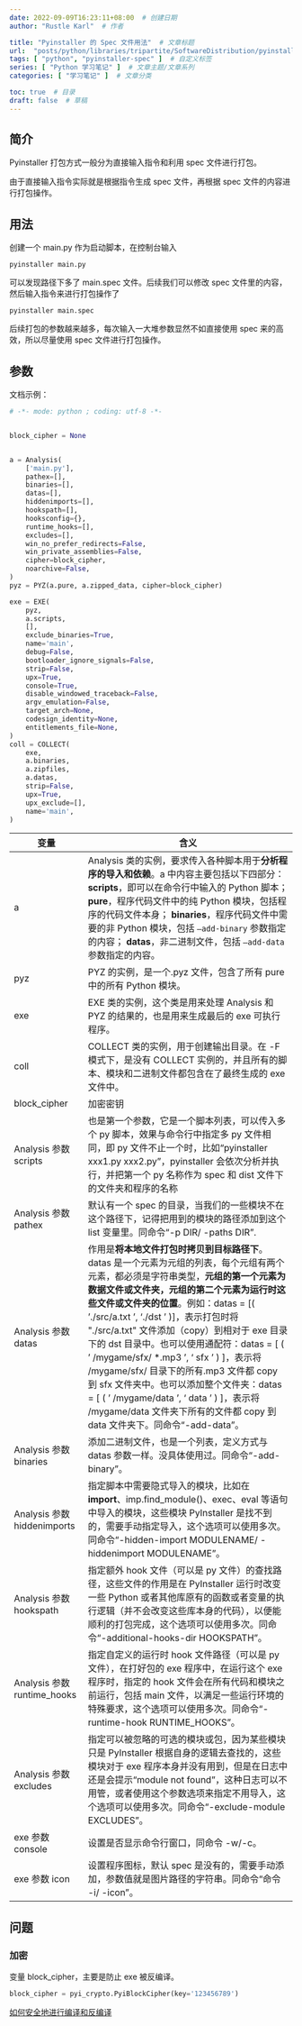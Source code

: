 ```yaml
---
date: 2022-09-09T16:23:11+08:00  # 创建日期
author: "Rustle Karl"  # 作者

title: "Pyinstaller 的 Spec 文件用法"  # 文章标题
url:  "posts/python/libraries/tripartite/SoftwareDistribution/pyinstaller_spec"  # 设置网页永久链接
tags: [ "python", "pyinstaller-spec" ]  # 自定义标签
series: [ "Python 学习笔记" ]  # 文章主题/文章系列
categories: [ "学习笔记" ]  # 文章分类

toc: true  # 目录
draft: false  # 草稿
---
```


## 简介

Pyinstaller 打包方式一般分为直接输入指令和利用 spec 文件进行打包。

由于直接输入指令实际就是根据指令生成 spec 文件，再根据 spec 文件的内容进行打包操作。

## 用法

创建一个 main.py 作为启动脚本，在控制台输入

```shell
pyinstaller main.py
```

可以发现路径下多了 main.spec 文件。后续我们可以修改 spec 文件里的内容，然后输入指令来进行打包操作了

```shell
pyinstaller main.spec
```

后续打包的参数越来越多，每次输入一大堆参数显然不如直接使用 spec 来的高效，所以尽量使用 spec 文件进行打包操作。

## 参数

文档示例：

```python
# -*- mode: python ; coding: utf-8 -*-


block_cipher = None


a = Analysis(
    ['main.py'],
    pathex=[],
    binaries=[],
    datas=[],
    hiddenimports=[],
    hookspath=[],
    hooksconfig={},
    runtime_hooks=[],
    excludes=[],
    win_no_prefer_redirects=False,
    win_private_assemblies=False,
    cipher=block_cipher,
    noarchive=False,
)
pyz = PYZ(a.pure, a.zipped_data, cipher=block_cipher)

exe = EXE(
    pyz,
    a.scripts,
    [],
    exclude_binaries=True,
    name='main',
    debug=False,
    bootloader_ignore_signals=False,
    strip=False,
    upx=True,
    console=True,
    disable_windowed_traceback=False,
    argv_emulation=False,
    target_arch=None,
    codesign_identity=None,
    entitlements_file=None,
)
coll = COLLECT(
    exe,
    a.binaries,
    a.zipfiles,
    a.datas,
    strip=False,
    upx=True,
    upx_exclude=[],
    name='main',
)
```

| 变量 | 含义 |
| -------- | -------- |
| a | Analysis 类的实例，要求传入各种脚本用于**分析程序的导入和依赖**。a 中内容主要包括以下四部分：**scripts**，即可以在命令行中输入的 Python 脚本； **pure**，程序代码文件中的纯 Python 模块，包括程序的代码文件本身； **binaries**，程序代码文件中需要的非 Python 模块，包括 `–add-binary` 参数指定的内容； **datas**，非二进制文件，包括 `–add-data` 参数指定的内容。|
| pyz | PYZ 的实例，是一个.pyz 文件，包含了所有 pure 中的所有 Python 模块。|
| exe | EXE 类的实例，这个类是用来处理 Analysis 和 PYZ 的结果的，也是用来生成最后的 exe 可执行程序。|
| coll | COLLECT 类的实例，用于创建输出目录。在 -F 模式下，是没有 COLLECT 实例的，并且所有的脚本、模块和二进制文件都包含在了最终生成的 exe 文件中。|
| block_cipher | 加密密钥 |
| Analysis 参数 scripts | 也是第一个参数，它是一个脚本列表，可以传入多个 py 脚本，效果与命令行中指定多 py 文件相同，即 py 文件不止一个时，比如“pyinstaller xxx1.py xxx2.py”，pyinstaller 会依次分析并执行，并把第一个 py 名称作为 spec 和 dist 文件下的文件夹和程序的名称 |
| Analysis 参数 pathex | 默认有一个 spec 的目录，当我们的一些模块不在这个路径下，记得把用到的模块的路径添加到这个 list 变量里。同命令“-p DIR/ -paths DIR”. |
| Analysis 参数 datas | 作用是**将本地文件打包时拷贝到目标路径下**。datas 是一个元素为元组的列表，每个元组有两个元素，都必须是字符串类型，**元组的第一个元素为数据文件或文件夹，元组的第二个元素为运行时这些文件或文件夹的位置**。例如：datas = [( ’./src/a.txt ’, ‘./dst ’ )]，表示打包时将 "./src/a.txt" 文件添加（copy）到相对于 exe 目录下的 dst 目录中。也可以使用通配符：datas = [ ( ’ /mygame/sfx/ *.mp3 ’, ‘ sfx ’ ) ]，表示将 /mygame/sfx/ 目录下的所有.mp3 文件都 copy 到 sfx 文件夹中。也可以添加整个文件夹：datas = [ ( ’ /mygame/data ’, ‘ data ’ ) ]，表示将 /mygame/data 文件夹下所有的文件都 copy 到 data 文件夹下。同命令“-add-data”。|
| Analysis 参数 binaries | 添加二进制文件，也是一个列表，定义方式与 datas 参数一样。没具体使用过。同命令“-add-binary”。|
| Analysis 参数 hiddenimports | 指定脚本中需要隐式导入的模块，比如在 __import__、imp.find_module()、exec、eval 等语句中导入的模块，这些模块 PyInstaller 是找不到的，需要手动指定导入，这个选项可以使用多次。同命令“-hidden-import MODULENAME/ -hiddenimport MODULENAME”。|
| Analysis 参数 hookspath | 指定额外 hook 文件（可以是 py 文件）的查找路径，这些文件的作用是在 PyInstaller 运行时改变一些 Python 或者其他库原有的函数或者变量的执行逻辑（并不会改变这些库本身的代码），以便能顺利的打包完成，这个选项可以使用多次。同命令“-additional-hooks-dir HOOKSPATH”。|
| Analysis 参数 runtime_hooks | 指定自定义的运行时 hook 文件路径（可以是 py 文件），在打好包的 exe 程序中，在运行这个 exe 程序时，指定的 hook 文件会在所有代码和模块之前运行，包括 main 文件，以满足一些运行环境的特殊要求，这个选项可以使用多次。同命令“-runtime-hook RUNTIME_HOOKS”。|
| Analysis 参数 excludes | 指定可以被忽略的可选的模块或包，因为某些模块只是 PyInstaller 根据自身的逻辑去查找的，这些模块对于 exe 程序本身并没有用到，但是在日志中还是会提示“module not found”，这种日志可以不用管，或者使用这个参数选项来指定不用导入，这个选项可以使用多次。同命令“-exclude-module EXCLUDES”。|
| exe 参数 console | 设置是否显示命令行窗口，同命令 -w/-c。 |
| exe 参数 icon | 设置程序图标，默认 spec 是没有的，需要手动添加，参数值就是图片路径的字符串。同命令“命令 -i/ -icon”。|

## 问题

### 加密

变量 block_cipher，主要是防止 exe 被反编译。

```python
block_cipher = pyi_crypto.PyiBlockCipher(key='123456789')
```

[如何安全地进行编译和反编译](https://mp.weixin.qq.com/s?__biz=MzAxMTkwODIyNA==&mid=2247507585&idx=2&sn=49927935a8103123e9138d8dc0665c1c&chksm=9bbb7b6eacccf278ee22791d05804180fddeacd2bcbad4974fb84023985a34b379c262dabc92&xtrack=1&scene=0&subscene=10000&clicktime=1602025341&enterid=1602025341&ascene=7&devicetype=android-29&version=3.0.36.2008&nettype=WIFI&abtest_cookie=AAACAA%3D%3D&lang=zh_CN&exportkey=AaKPf3QPE7vXCst05p67Hzc%3D&pass_ticket=ZEu6DU5vbKl5LzJ%2BB0psE4ZzaQt5Ay8207BKqROAE3QaDt0iwhDRvtvgNurGX1t1&wx_header=1&platform=win)

```python

```

```shell

```
